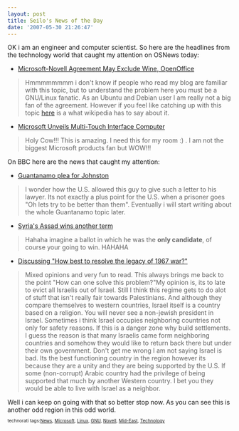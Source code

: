 ```yaml
---
layout: post
title: Seilo's News of the Day
date: '2007-05-30 21:26:47'
---
```


<p style="text-align:left;">OK i am an engineer and computer scientist. So here are the headlines from the technology world that caught my attention on <span>OSNews</span> today:</p>

<ul>
	<li><a href="http://arstechnica.com/news.ars/post/20070529-microsoftnovell-agreement-may-exclude-patent-protection-for-wine-openoffice.html">Microsoft-Novell Agreement May Exclude Wine, OpenOffice</a></li>
</ul>
<blockquote>Hmmmmmmmm i don't know if people who read my blog are familiar with this topic, but to understand the problem here you must be a GNU/Linux fanatic. As an                     Ubuntu and Debian user I am really not a big fan of the agreement. However if you feel like catching up with this topic <a href="http://en.wikipedia.org/wiki/Microsoft-Novell_agreement">here</a> is a what wikipedia has to say about it.</blockquote>
<ul>
	<li><a href="http://www.popularmechanics.com/technology/industry/4217348.html">Microsoft Unveils Multi-Touch Interface Computer</a></li>
</ul>
<blockquote>Holy Cow!!!  This is amazing. I need this for my room :) . I am not the biggest Microsoft products fan but WOW!!!</blockquote>
<p style="text-align:left;">On BBC here are the news that caught my attention:</p>

<ul>
	<li><a href="http://news.bbc.co.uk/2/hi/middle_east/6700709.stm">Guantanamo plea for Johnston</a></li>
</ul>
<blockquote>I wonder how the U.S. allowed this guy to give such a letter to his lawyer. Its not exactly a plus point for the U.S. when a prisoner goes  "Oh lets try to be better than             them". Eventually i will start writing about the whole Guantanamo topic later.</blockquote>
<ul>
	<li><a href="http://news.bbc.co.uk/2/hi/middle_east/6700021.stm">Syria's Assad wins another term</a></li>
</ul>
<blockquote>
<p align="left">Hahaha imagine a ballot in which he was the <strong>only candidate</strong>, of course your going to win. HAHAHA</p>
</blockquote>
<ul>
	<li><a href="http://newsforums.bbc.co.uk/nol/thread.jspa?threadID=6444&amp;edition=1"> Discussing "How best to resolve the legacy of 1967 war?"</a></li>
</ul>
<blockquote>Mixed opinions and very fun to read. This always <span>brings</span> me back to the point "How can one solve this problem?"My opinion is, its to late to evict all <span>Israelis</span> out of                      Israel. Still I think this regime gets to do <span>alot</span> of stuff that isn't really fair towards <span>Palestinians</span>. And although they compare themselves to western countries, Israel itself              is a country based on a religion. You will never see a non-<span>jewish</span> president in Israel. Sometimes i think <span>Israel</span> occupies <span>neighboring</span> countries not only for safety reasons.              If this is a danger zone why  build settlements. I guess the reason is that many <span>Israelis</span> came form neighboring countries and somehow they would like to return back                  there but under their own  government.                                                                                                                                                                                                                                               Don't get me wrong I am not saying Israel is bad. Its the best functioning country in the region however its because they are a unity and they are <span>being</span> supported by              the U.S. If some <span>(non-<span>corrupt</span>) Arabic</span> country had the privilege of being supported that much by another Western country. I bet you they <span>would</span> be able to live with <span>                 Israel </span>as a neighbor.</blockquote>
Well i can keep on going with that so better stop now. As you can see this is another odd region in this odd world.
<p style="font-size:10px;text-align:left;">technorati tags:<a href="http://technorati.com/tag/News" rel="tag">News</a>, <a href="http://technorati.com/tag/Microsoft" rel="tag">Microsoft</a>, <a href="http://technorati.com/tag/Linux" rel="tag">Linux</a>, <a href="http://technorati.com/tag/GNU" rel="tag">GNU</a>, <a href="http://technorati.com/tag/Novell" rel="tag">Novell</a>, <a href="http://technorati.com/tag/Mid-East" rel="tag">Mid-East</a>, <a href="http://technorati.com/tag/Technology" rel="tag">Technology</a></p>
<!-- technorati tags end -->